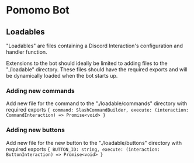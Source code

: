 # Pomomo Bot

## Loadables
"Loadables" are files containing a Discord Interaction's configuration and handler function.

Extensions to the bot should ideally be limited to adding files to the "./loadable" directory. These files should have the required exports and will be dynamically loaded when the bot starts up.

### Adding new commands
Add new file for the command to the "./loadable/commands" directory with required exports `{ command: SlashCommandBuilder, execute: (interaction: CommandInteraction) => Promise<void> }`

### Adding new buttons
Add new file for the new button to the "./loadable/buttons" directory with required exports `{ BUTTON_ID: string, execute: (interaction: ButtonInteraction) => Promise<void> }`